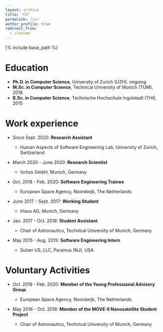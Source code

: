 ```yaml
---
layout: archive
title: "CV"
permalink: /cv/
author_profile: true
redirect_from:
  - /resume
---
```


{% include base_path %}

Education
======
* **Ph.D. in Computer Science**, University of Zurich (UZH), ongoing
* **M.Sc. in Computer Science**, Technical University of Munich (TUM), 2018
* **B.Sc. in Computer Science**, Technische Hochschule Ingolstadt (THI), 2015

Work experience
======
* Since Sept. 2020: **Research Assistant**
  * Human Aspects of Software Engineering Lab, University of Zurich, Switzerland

* March 2020 - June 2020: **Research Scientist**
  * fortiss GmbH, Munich, Germany

* Oct. 2018 - Feb. 2020: **Software Engineering Trainee**
  * European Space Agency, Noordwijk, The Netherlands

* June 2017 - Sept. 2017: **Working Student**
  * iHaus AG, Munich, Germany

* Jan. 2017 - Oct. 2018: **Student Assistant**
  * Chair of Astronautics, Technical University of Munich, Germany

* May 2015 - Aug. 2015: **Software Engineering Intern**
  * Sulzer US, LLC, Paramus (NJ), USA


Voluntary Activities
======
* Oct. 2018 - Feb. 2020: **Member of the Young Professional Advisory Group**
  * European Space Agency, Noordwijk, The Netherlands

* May 2016 - Oct. 2018: **Member of the MOVE-II Nanosatellite Student Project**
  * Chair of Astronautics, Technical University of Munich, Germany
